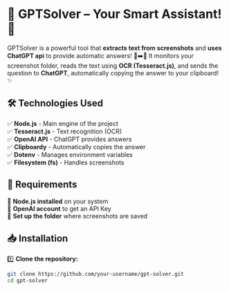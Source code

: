 # 🚀 GPTSolver – Your Smart Assistant! 🤖  
GPTSolver is a powerful tool that **extracts text from screenshots** and **uses ChatGPT api** to provide automatic answers! 📸➡️🧠 It monitors your screenshot folder, reads the text using **OCR (Tesseract.js)**, and sends the question to **ChatGPT**, automatically copying the answer to your clipboard! ✨  

## 🛠️ Technologies Used  
✅ **Node.js** - Main engine of the project  
✅ **Tesseract.js** - Text recognition (OCR)  
✅ **OpenAI API** - ChatGPT provides answers  
✅ **Clipboardy** - Automatically copies the answer  
✅ **Dotenv** - Manages environment variables  
✅ **Filesystem (fs)** - Handles screenshots  

## 📌 Requirements  
🔹 **Node.js installed** on your system  
🔹 **OpenAI account** to get an API Key  
🔹 **Set up the folder** where screenshots are saved  

## 📥 Installation  
1️⃣ **Clone the repository:**  
```sh  
git clone https://github.com/your-username/gpt-solver.git  
cd gpt-solver  
